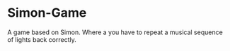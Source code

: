 # Simon-Game
A game based on Simon. Where a you have to repeat a musical sequence of lights back correctly.
